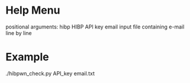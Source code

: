 # Help Menu
positional arguments:
  hibp        HIBP API key
  email       input file containing e-mail line by line
# Example
./hibpwn_check.py API_key email.txt
